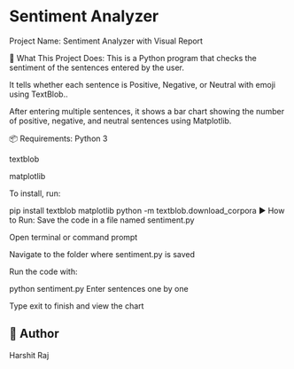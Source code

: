 # Sentiment Analyzer
Project Name: Sentiment Analyzer with Visual Report

📌 What This Project Does:
This is a Python program that checks the sentiment of the sentences entered by the user.

It tells whether each sentence is Positive, Negative, or Neutral with emoji using TextBlob..

After entering multiple sentences, it shows a bar chart showing the number of positive, negative, and neutral sentences using Matplotlib.

📦 Requirements:
Python 3

textblob

matplotlib

To install, run:

pip install textblob matplotlib
python -m textblob.download_corpora
▶️ How to Run:
Save the code in a file named sentiment.py

Open terminal or command prompt

Navigate to the folder where sentiment.py is saved

Run the code with:

python sentiment.py
Enter sentences one by one

Type exit to finish and view the chart

## 🧑 Author
Harshit Raj
   
